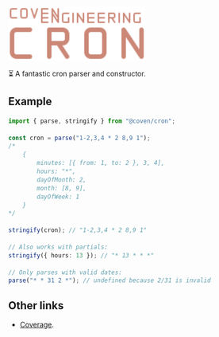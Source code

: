 <img alt="Coven Engineering Cron logo" src="https://raw.githubusercontent.com/covenengineering/libraries/main/@coven/cron/logo.svg" height="108" />

⏳ A fantastic cron parser and constructor.

## Example

```typescript
import { parse, stringify } from "@coven/cron";

const cron = parse("1-2,3,4 * 2 8,9 1");
/*
	{
		minutes: [{ from: 1, to: 2 }, 3, 4],
		hours: "*",
		dayOfMonth: 2,
		month: [8, 9],
		dayOfWeek: 1
	}
*/

stringify(cron); // "1-2,3,4 * 2 8,9 1"

// Also works with partials:
stringify({ hours: 13 }); // "* 13 * * *"

// Only parses with valid dates:
parse("* * 31 2 *"); // undefined because 2/31 is invalid
```

## Other links

-   [Coverage](https://coveralls.io/github/covenengineering/libraries).
